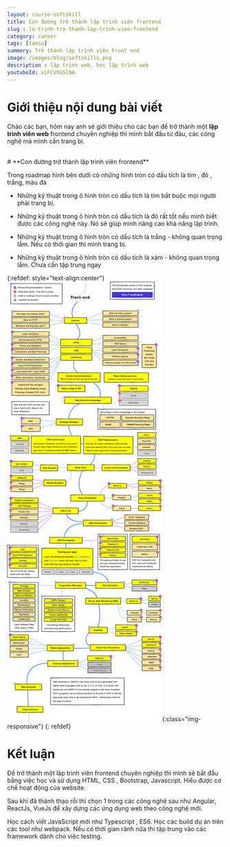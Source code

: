 ```yaml
---
layout: course-softskill
title: Con đường trở thành lập trình viên frontend
slug : lo-trinh-tro-thanh-lap-trinh-vien-frontend
category: career
tags: [tamsu]
summery: Trở thành lập trình viên Front end    
image: /images/blog/softskills.png
description : lập trình web, học lập trình web
youtubeId: xLFCVXGSlNA
---
```


# **Giới thiệu nội dung bài viết**

Chào các bạn, hôm nay anh sẽ giới thiệu cho các bạn để trở thành một <b>lập trình viên web</b> frontend chuyên nghiệp thì mình bắt đầu từ đâu, các công nghệ mà mình cần trang bị.

<br>
# **Con đường trở thành lập trình viên frontend**

Trong roadmap hình bên dưới có những hình tròn có dấu tích là tím , đỏ , trắng, màu đà

- Những kỹ thuật trong ô hình tròn có dấu tích là tím bắt buộc mọi người phải trang bị.

- Những kỹ thuật trong ô hình tròn có dấu tích là đỏ rất tốt nếu mình biết được các công nghệ này. Nó sẽ giúp mình nâng cao khả năng lập trình.

- Những kỹ thuật trong ô hình tròn có dấu tích là trắng -  không quan trọng lắm. Nếu có thời gian thì mình trang bị.

- Những kỹ thuật trong ô hình tròn có dấu tích là xám -  không quan trọng lắm. Chưa cần tập trung ngay

{:refdef: style="text-align:center"}
![javaroadmap](/images/post/softskills/roadmapfrontend.png){:class="img-responsive"}
{: refdef}


# **Kết luận**

Để trở thành một lập trình viên frontend chuyên nghiệp thì mình sẽ bắt đầu bằng việc học và sử dụng HTML, CSS , Bootstrap, Javascript. Hiểu được cơ chế hoạt động của website.

Sau khi đã thành thạo rồi thì chọn 1 trong các công nghệ sau như Angular, ReactJs, VueJs để xây dựng các ứng dụng web theo công nghệ mới.

Học cách viết JavaScript mới như Typescript , ES6. Học các build dự án trên các tool như webpack. Nếu có thời gian rãnh nữa thì tập trung vào các  framework dành cho việc testing.
